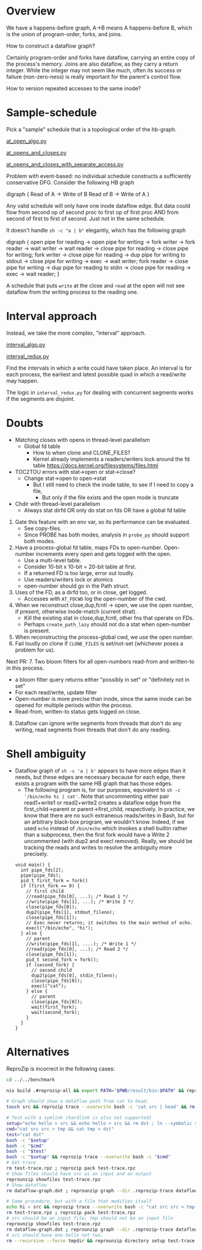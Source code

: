# Overview

We have a happens-before graph, A->B means A happens-before B, which is the union of program-order, forks, and joins.

How to construct a dataflow graph?

Certainly program-order and forks have dataflow, carrying an entire copy of the process's memory. Joins are also dataflow, as they carry a return integer. While the integer may not seem like much, often its success or failure (non-zero-ness) is really important for the parent's control flow.

How to version repeated accesses to the same inode?

# Sample-schedule

Pick a "sample" schedule that is a topological order of the hb-graph.

[at_open_algo.py](./at_open_algo.py)

[at_opens_and_closes.py](./at_opens_and_closes.py)

[at_opens_and_closes_with_separate_access.py](./at_opens_and_closes_with_separate_access.py)

Problem with event-based: no individual schedule constructs a sufficiently conservative DFG. Consider the following HB graph

digraph {
  Read of A -> Write of B
  Read of B -> Write of A
}

Any valid schedule will only have one inode dataflow edge. But data could flow from second op of second proc to first op of first proc AND from second of first to first of second. Just not in the same schedule.

It doesn't handle `sh -c "a | b"` elegantly, which has the following graph

digraph {
  open pipe for reading -> open pipe for writing -> fork writer -> fork reader -> wait writer -> wait reader -> close pipe for reading -> close pipe for writing;
  fork writer -> close pipe for reading -> dup pipe for writing to stdout -> close pipe for writing -> exec -> wait writer;
  fork reader -> close pipe for writing -> dup pipe for reading to stdin -> close pipe for reading -> exec -> wait reader;
}

A schedule that puts `write` at the close and `read` at the open will not see dataflow from the writing process to the reading one.

# Interval approach

Instead, we take the more complex, "interval" approach.

[interval_algo.py](./interval_algo.py)

[interval_redux.py](./interval_redux.py)

Find the intervals in which a write could have taken place. An interval is for each process, the earliest and latest possible quad in which a read/write may happen.

The logic in `interval_redux.py` for dealing with concurrent segments works if the segments are disjoint.

# Doubts

- Matching closes with opens in thread-level parallelism
  - Global fd table
    - How to when clone and CLONE_FILES?
    - Kernel already implements a readers/writers lock around the fd table https://docs.kernel.org/filesystems/files.html
- TOC2TOU errors with stat->open or stat->close?
  - Change stat->open to open->stat
    - But I still need to check the inode table, to see if I need to copy a file,
      - But only if the file exists and the open mode is truncate
- Chdir with thread-level parallelism
  - Always stat dirfd OR only do stat on fds OR have a global fd table

1. Gate this feature with an env var, so its performance can be evaluated.
   - See copy-files.
   - Since PROBE has both modes, analysis in `probe_py` should support both modes.
2. Have a process-global fd table, maps FDs to open-number. Open-number increments every open and gets logged with the open.
   - Use a multi-level table.
   - Consider 10-bit x 10-bit = 20-bit table at first.
   - If a returned FD is too large, error out loudly.
   - Use readers/writers lock or atomics
   - open-number should go in the Path struct.
3. Uses of the FD, as a dirfd too, or in close, get logged.
   - Accesses with `AT_FDCWD` log the open-number of the cwd.
4. When we reconstruct close,dup,fcntl -> open, we use the open number, if present, otherwise inode-match (current strat).
   - Kill the existing stat in close,dup,fcntl, other fns that operate on FDs.
   - Perhaps `create_path_lazy` should not do a stat when open-number is present.
5. When reconstructing the process-global cwd, we use the open number.
6. Fail loudly on clone if `CLONE_FILES` is set/not-set (whichever poses a problem for us).

Next PR:
7. Two bloom filters for all open-numbers read-from and written-to in this process.
  - a bloom filter query returns either "possibly in set" or "definitely not in set"
  - For each read/write, update filter
  - Open-number is more precise than inode, since the same inode can be opened for multiple periods within the process.
  - Read-from, written-to status gets logged on close.
8. Dataflow can ignore write segments from threads that don't do any writing, read segments from threads that don't do any reading.

# Shell ambiguity

- Dataflow graph of `sh -c 'a | b'` appears to have more edges than it needs, but these edges are necessary because for each edge, there exists a program with the same HB graph that has those edges.
  - The following program is, for our purposes, equivalent to `sh -c '/bin/echo hi | cat'`. Note that uncommenting either pair read1+write1 or read2+write2 creates a dataflow edge from the first_child->parent or parent->first_child, respectively. In practice, we know that there are no such extraneous reads/writes in Bash, but for an arbitrary black-box program, we wouldn't know. Indeed, if we used `echo` instead of `/bin/echo` which invokes a shell builtin rather than a subprocess, then the first fork would have a Write 2 uncommented (with dup2 and execl removed). Really, we should be tracking the reads and writes to resolve the ambiguity more precisely.
  ```
  void main() {
    int pipe_fds[2];
    pipe(pipe_fds);
    pid_t first_fork = fork()
    if (first_fork == 0) {
      // first child
      //read(pipe_fds[0], ...); /* Read 1 */
      //write(pipe_fds[1], ...); /* Write 2 */
      close(pipe_fds[0]);
      dup2(pipe_fds[1], stdout_fileno);
      close(pipe_fds[1]);
      // Exec never returns; it switches to the main method of echo.
      execl("/bin/echo", "hi");
    } else {
      // parent
      //write(pipe_fds[1], ....); /* Write 1 */
      //read(pipe_fds[0], ...); /* Read 2 */
      close(pipe_fds[1]);
      pid_t second_fork = fork();
      if (second_fork) {
        // second child
        dup2(pipe_fds[0], stdin_fileno);
        close(pipe_fds[0]);
        execl("cat");
      } else {
        // parent
        close(pipe_fds[0]);
        wait(first_fork);
        wait(second_fork);
      }
    }
  }
  ```

# Alternatives

ReproZip is incorrect in the following cases:

``` bash
cd ../../benchmark

nix build .#reprozip-all && export PATH="$PWD/result/bin:$PATH" && reprounzip usage_report --disable

# Graph should show a dataflow path from cat to head.
touch src && reprozip trace --overwrite bash -c 'cat src | head' && rm dataflow-graph.dot ; reprounzip graph --dir .reprozip-trace dataflow-graph.dot && xdot dataflow-graph.dot

# Test with a symlink (hardlink is also not supported)
setup="echo hello > src && echo hello > src && rm dst ; ln --symbolic src dst"
cmd="cat src src > tmp && cat tmp > dst"
test="cat dst"
bash -c "$setup"
bash -c "$cmd"
bash -c "$test"
bash -c "$setup" && reprozip trace --overwrite bash -c "$cmd"
# Get trace
rm test-trace.rpz ; reprozip pack test-trace.rpz
# Show files should have src as an input and an output
reprounzip showfiles test-trace.rpz
# Show dataflow
rm dataflow-graph.dot ; reprounzip graph --dir .reprozip-trace dataflow-graph.dot && xdot dataflow-graph.dot

# Same procedure, but with a file that modifies itself
echo hi > src && reprozip trace --overwrite bash -c "cat src src > tmp ; head tmp > src"
rm test-trace.rpz ; reprozip pack test-trace.rpz
# src should be an input file; tmp should not be an input file
reprounzip showfiles test-trace.rpz
rm dataflow-graph.dot ; reprounzip graph --dir .reprozip-trace dataflow-graph.dot && xdot dataflow-graph.dot
# src should have one hello not two.
rm --recursive --force tmpdir && reprounzip directory setup test-trace.rpz tmpdir
```

